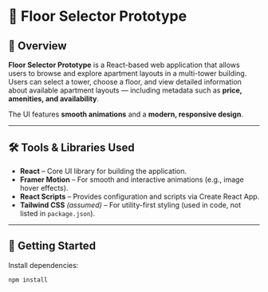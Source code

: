 # 🏢 Floor Selector Prototype

## 📖 Overview

**Floor Selector Prototype** is a React-based web application that allows users to browse and explore apartment layouts in a multi-tower building. Users can select a tower, choose a floor, and view detailed information about available apartment layouts — including metadata such as **price, amenities, and availability**.

The UI features **smooth animations** and a **modern, responsive design**.

---

## 🛠 Tools & Libraries Used

- **React** – Core UI library for building the application.
- **Framer Motion** – For smooth and interactive animations (e.g., image hover effects).
- **React Scripts** – Provides configuration and scripts via Create React App.
- **Tailwind CSS** *(assumed)* – For utility-first styling (used in code, not listed in `package.json`).

---

## 🚀 Getting Started

Install dependencies:

```bash
npm install
